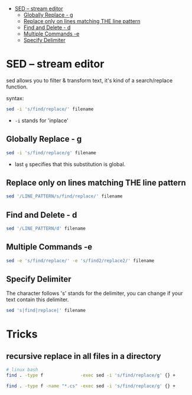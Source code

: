 [](...menustart)

- [SED – stream editor](#06d5c43de988900f788b9262daf37d39)
    - [Globally Replace - g](#09a87e5d5fd1cf429dc5702e15b429dd)
    - [Replace only on lines matching THE line pattern](#0ec666d632dea97f9e6fc8b34d9753d8)
    - [Find and Delete  - d](#692ebbacb84e6f8a7aab45236119e1d5)
    - [Multiple Commands  -e](#c481c5c5953e30563788d5e1e70b4a62)
    - [Specify Delimiter](#3a52a9a2e940669071b653b8d3f77037)

[](...menuend)


<h2 id="06d5c43de988900f788b9262daf37d39"></h2>

# SED – stream editor

sed allows you to filter & transform text, it's kind of a search/replace function.

syntax:

```bash
sed -i 's/find/replace/' filename
```

- `-i`  stands for  'inplace'

<h2 id="09a87e5d5fd1cf429dc5702e15b429dd"></h2>

## Globally Replace - g


```bash
sed -i 's/find/replace/g' filename
```

- last `g` specifies that this substitution is global.


<h2 id="0ec666d632dea97f9e6fc8b34d9753d8"></h2>

## Replace only on lines matching THE line pattern

```bash
sed '/LINE_PATTERN/s/find/replace/' filename
```


<h2 id="692ebbacb84e6f8a7aab45236119e1d5"></h2>

## Find and Delete  - d


```bash
sed '/LINE_PATTERN/d' filename
```


<h2 id="c481c5c5953e30563788d5e1e70b4a62"></h2>

## Multiple Commands  -e 

```bash
sed -e 's/find/replace/' -e 's/find2/replace2/' filename
```

<h2 id="3a52a9a2e940669071b653b8d3f77037"></h2>

## Specify Delimiter

The character follows 's'  stands for the delimiter, you can change if your text contain this delimiter.


```bash
sed 's|find|replace|' filename
```

# Tricks

## recursive replace in all files in a directory

```bash
# linux bash
find . -type f              -exec sed -i 's/find/replace/g' {} +

find . -type f -name "*.cs" -exec sed -i 's/find/replace/g' {} +
```


